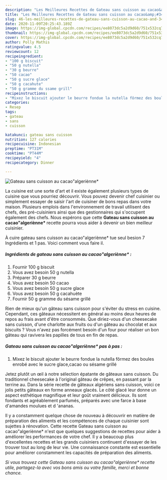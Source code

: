 ```yaml
---
description: "Les Meilleures Recettes de Gateau sans cuisson au cacao&amp;#34;algeriènne*"
title: "Les Meilleures Recettes de Gateau sans cuisson au cacao&amp;#34;algeriènne*"
slug: 46-les-meilleures-recettes-de-gateau-sans-cuisson-au-cacao-and-34-algerienne
date: 2020-11-09T20:25:43.189Z
image: https://img-global.cpcdn.com/recipes/ee8073dc5a2d9d60/751x532cq70/gateau-sans-cuisson-au-cacaoalgerienne-photo-principale-de-la-recette.jpg
thumbnail: https://img-global.cpcdn.com/recipes/ee8073dc5a2d9d60/751x532cq70/gateau-sans-cuisson-au-cacaoalgerienne-photo-principale-de-la-recette.jpg
cover: https://img-global.cpcdn.com/recipes/ee8073dc5a2d9d60/751x532cq70/gateau-sans-cuisson-au-cacaoalgerienne-photo-principale-de-la-recette.jpg
author: Polly Mathis
ratingvalue: 4.5
reviewcount: 12
recipeingredient:
- "100 g biscuit"
- "50 g nutella"
- "30 g beurre"
- "50 cacao"
- "50 g sucre glace"
- "50 g cacahute"
- "50 g gramme du ssame grill"
recipeinstructions:
- "Mixez le biscuit ajouter le beurre fondue la nutella fôrmez des boules enrobé avec le sucre glace,cacao ou sésame grillé"
categories:
- Resep
tags:
- gateau
- sans
- cuisson

katakunci: gateau sans cuisson 
nutrition: 127 calories
recipecuisine: Indonesian
preptime: "PT31M"
cooktime: "PT44M"
recipeyield: "4"
recipecategory: Dinner

---
```



![Gateau sans cuisson au cacao&#34;algeriènne*](https://img-global.cpcdn.com/recipes/ee8073dc5a2d9d60/751x532cq70/gateau-sans-cuisson-au-cacaoalgerienne-photo-principale-de-la-recette.jpg)

La cuisine est une sorte d'art et il existe également plusieurs types de cuisine que vous pourriez découvrir. Vous pouvez devenir chef cuisinier ou simplement essayer de saisir l'art de cuisiner de bons repas dans votre maison. Plusieurs emplois dans l'environnement de travail utilisent des chefs, des pré-cuisiniers ainsi que des gestionnaires qui s'occupent également des chefs. Nous espérons que cette <strong> Gateau sans cuisson au cacao&#34;algeriènne* </strong> recette pourra vous aider à devenir un bien meilleur cuisinier.

<!--inarticleads1-->

À cuire gateau sans cuisson au cacao&#34;algeriènne* tue seul besion 7 Ingrédients et 1 pas. Voici comment vous faire il.

##### Ingrédients de gateau sans cuisson au cacao&#34;algeriènne* :

1. Fournir 100 g biscuit
1. Vous avez besoin 50 g nutella
1. Préparer 30 g beurre
1. Vous avez besoin 50 cacao
1. Vous avez besoin 50 g sucre glace
1. Vous avez besoin 50 g cacahuète
1. Fournir 50 g gramme du sésame grillé


Rien de mieux qu&#39;un gâteau sans cuisson pour s&#39;éviter du stress en cuisine. Cependant, ces gâteaux nécessitent en général au moins deux heures de repos au frais avant d&#39;être consommés. Que diriez-vous d&#39;un cheesecake sans cuisson, d&#39;une charlotte aux fruits ou d&#39;un gâteau au chocolat et aux biscuits ? Vous n&#39;avez pas forcément besoin d&#39;un four pour réaliser un bon gâteau qui ravivera les papilles de tous en fin de repas. 

<!--inarticleads2-->

##### Gateau sans cuisson au cacao&#34;algeriènne* pas à pas :

1. Mixez le biscuit ajouter le beurre fondue la nutella fôrmez des boules enrobé avec le sucre glace,cacao ou sésame grillé


Jetez plutôt un œil à notre sélection épatante de gâteaux sans cuisson. Du traditionnel cheesecake à l&#39;original gâteau de crêpes, en passant par la terrine au. Dans la série recette de gâteaux algériens sans cuisson, voici ce jolis petits gâteaux en forme anneaux glacés. Le côté glacé leur donne un aspect esthétique magnifique et leur goût vraiment délicieux. Ils sont fondants et agréablement parfumés, préparés avec une farce à base d&#39;amandes moulues et d &#39;ananas. 

<!--inarticleads1-->

<p>
Il y a constamment quelque chose de nouveau à découvrir en matière de préparation des aliments et les compétences de chaque cuisinier sont sujettes à rénovation. Cette recette Gateau sans cuisson au cacao&#34;algeriènne* n'est que quelques suggestions de recettes pour aider à améliorer les performances de votre chef. Il y a beaucoup plus d'excellentes recettes et les grands cuisiniers continuent d'essayer de les trouver tout au long de leur vie. Une connaissance constante est essentielle pour améliorer constamment les capacités de préparation des aliments.
</p>

<p>
<i>Si vous trouvez cette Gateau sans cuisson au cacao&#34;algeriènne* recette utile, partagez-la avec vos bons amis ou votre famille, merci et bonne chance.</i>
</p>
